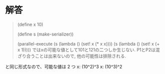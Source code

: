 # 解答

> (define x 10)
>
> (define s (make-serializer))
>
> (parallel-execute (s (lambda () (set! x (* x x))))
>                   (s (lambda () (set! x (+ x 1)))))
> ではxの可能な値として101と121の二つしか生じない. P1とP2は混ざり合うことは出来ないので, 他の可能性は排除される.

と同じ形式なので、可能な値は 2 つ
x: (10^2)^3
x: (10^3)^2
